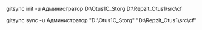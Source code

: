 gitsync init -u Администратор D:\Otus1C_Storg D:\Repzit_Otus1\src\cf

gitsync sync -u Администратор "D:\Otus1C_Storg" "D:\Repzit_Otus1\src\cf"